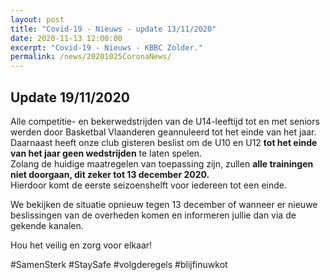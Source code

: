```yaml
---
layout: post
title: "Covid-19 - Nieuws - update 13/11/2020"
date: 2020-11-13 12:00:00
excerpt: "Covid-19 - Nieuws - KBBC Zolder."
permalink: /news/20201025CoronaNews/
---
```


## Update 19/11/2020

Alle competitie- en bekerwedstrijden van de U14-leeftijd tot en met seniors werden door Basketbal Vlaanderen geannuleerd tot het einde van het jaar.  
Daarnaast heeft onze club gisteren beslist om de U10 en U12 **tot het einde van het jaar geen wedstrijden** te laten spelen.  
Zolang de huidige maatregelen van toepassing zijn, zullen **alle trainingen niet doorgaan, dit zeker tot 13 december 2020.**   
Hierdoor komt de eerste seizoenshelft voor iedereen tot een einde.  

We bekijken de situatie opnieuw tegen 13 december of wanneer er nieuwe beslissingen van de overheden komen en informeren jullie dan via de gekende kanalen.  

Hou het veilig en zorg voor elkaar!  

#SamenSterk #StaySafe #volgderegels #blijfinuwkot

